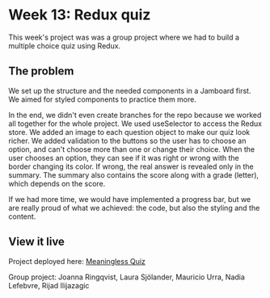 # Week 13: Redux quiz

This week's project was was a group project where we had to build a multiple choice quiz using Redux.

## The problem

We set up the structure and the needed components in a Jamboard first. We aimed for styled components to practice them more.

In the end, we didn't even create branches for the repo because we worked all together for the whole project. We used useSelector to access the Redux store. We added an image to each question object to make our quiz look richer. We added validation to the buttons so the user has to choose an option, and can't choose more than one or change their choice. When the user chooses an option, they can see if it was right or wrong with the border changing its color. If wrong, the real answer is revealed only in the summary. The summary also contains the score along with a grade (letter), which depends on the score.

If we had more time, we would have implemented a progress bar, but we are really proud of what we achieved: the code, but also the styling and the content.

## View it live

Project deployed here: [Meaningless Quiz](https://meaningless-quiz.netlify.app/)

Group project: Joanna Ringqvist, Laura Sjölander, Mauricio Urra, Nadia Lefebvre, Rijad Ilijazagic
